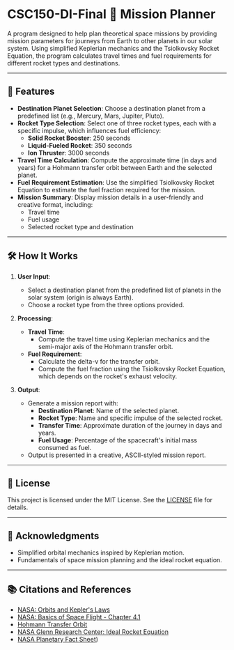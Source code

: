 # CSC150-DI-Final 🚀 Mission Planner

A program designed to help plan theoretical space missions by providing mission parameters for journeys from Earth to other planets in our solar system. Using simplified Keplerian mechanics and the Tsiolkovsky Rocket Equation, the program calculates travel times and fuel requirements for different rocket types and destinations.

---

## 🌌 Features

- **Destination Planet Selection**: Choose a destination planet from a predefined list (e.g., Mercury, Mars, Jupiter, Pluto).
- **Rocket Type Selection**: Select one of three rocket types, each with a specific impulse, which influences fuel efficiency:
  - **Solid Rocket Booster**: 250 seconds
  - **Liquid-Fueled Rocket**: 350 seconds
  - **Ion Thruster**: 3000 seconds
- **Travel Time Calculation**: Compute the approximate time (in days and years) for a Hohmann transfer orbit between Earth and the selected planet.
- **Fuel Requirement Estimation**: Use the simplified Tsiolkovsky Rocket Equation to estimate the fuel fraction required for the mission.
- **Mission Summary**: Display mission details in a user-friendly and creative format, including:
  - Travel time
  - Fuel usage
  - Selected rocket type and destination

---

## 🛠️ How It Works

1. **User Input**:
   - Select a destination planet from the predefined list of planets in the solar system (origin is always Earth).
   - Choose a rocket type from the three options provided.

2. **Processing**:
   - **Travel Time**:
     - Compute the travel time using Keplerian mechanics and the semi-major axis of the Hohmann transfer orbit.
   - **Fuel Requirement**:
     - Calculate the delta-v for the transfer orbit.
     - Compute the fuel fraction using the Tsiolkovsky Rocket Equation, which depends on the rocket's exhaust velocity.

3. **Output**:
   - Generate a mission report with:
     - **Destination Planet**: Name of the selected planet.
     - **Rocket Type**: Name and specific impulse of the selected rocket.
     - **Transfer Time**: Approximate duration of the journey in days and years.
     - **Fuel Usage**: Percentage of the spacecraft's initial mass consumed as fuel.
   - Output is presented in a creative, ASCII-styled mission report.

---

## 📄 License

This project is licensed under the MIT License. See the [LICENSE](LICENSE) file for details.

---

## 🌟 Acknowledgments

- Simplified orbital mechanics inspired by Keplerian motion.
- Fundamentals of space mission planning and the ideal rocket equation.

---

## 📚 Citations and References

- [NASA: Orbits and Kepler's Laws](https://science.nasa.gov/solar-system/orbits-and-keplers-laws/)
- [NASA: Basics of Space Flight - Chapter 4.1](https://solarsystem.nasa.gov/basics/chapter4-1/)
- [Hohmann Transfer Orbit](https://en.wikipedia.org/wiki/Hohmann_transfer_orbit)
- [NASA Glenn Research Center: Ideal Rocket Equation](https://www.grc.nasa.gov/www/k-12/rocket/rktpow.html)
- [NASA Planetary Fact Sheet](https://nssdc.gsfc.nasa.gov/planetary/factsheet/))
